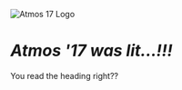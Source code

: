 <!-- TITLE: Atmos 2017 -->
<!-- SUBTITLE: About Atmos 2017 -->

![Atmos 17 Logo](/uploads/atmos/atmos17.jpg "ATMOS 2017 Logo")

# ***Atmos '17 was lit...!!!***
You read the heading right??